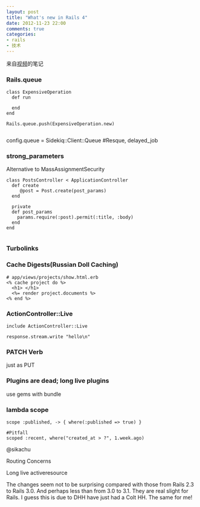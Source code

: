 ```yaml
---
layout: post
title: "What's new in Rails 4"
date: 2012-11-23 22:00
comments: true
categories: 
- rails
- 技术
---
```


来自[视频](http://vimeo.com/51181496)的笔记

### Rails.queue

```
class ExpensiveOperation
  def run
   
  end
end

Rails.queue.push(ExpensiveOperation.new)


```
config.queue = Sidekiq::Client::Queue #Resque, delayed_job


### strong_parameters
Alternative to MassAssignmentSecurity 

```
class PostsController < ApplicationController
  def create
     @post = Post.create(post_params)
  end

  private
  def post_params
    params.require(:post).permit(:title, :body)
  end
end
  
```

### Turbolinks

### Cache Digests(Russian Doll Caching)

```
# app/views/projects/show.html.erb
<% cache project do %>
  <h1> </h1>
  <%= render project.documents %>
<% end %>
```

### ActionController::Live

```
include ActionController::Live

response.stream.write "hello\n"

```

### PATCH Verb

just as PUT

### Plugins are dead; long live plugins

use gems with bundle

### lambda scope

```
scope :published, -> { where(:published => true) }

#Pitfall 
scoped :recent, where("created_at > ?", 1.week.ago)
```

@sikachu

Routing Concerns 

Long live activeresource 

The changes seem not to be surprising compared with those from Rails 2.3 to Rails 3.0. And perhaps less than from 3.0 to 3.1. 
They are real slight for Rails. I guess this is due to DHH have just had a Colt HH. The same for me!
